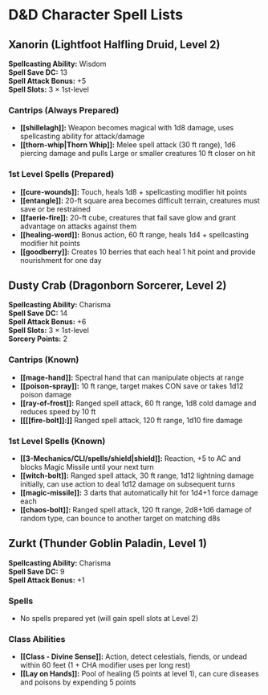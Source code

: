 # D&D Character Spell Lists

## Xanorin (Lightfoot Halfling Druid, Level 2)

**Spellcasting Ability:** Wisdom  
**Spell Save DC:** 13  
**Spell Attack Bonus:** +5  
**Spell Slots:** 3 × 1st-level

### Cantrips (Always Prepared)

- **[[shillelagh]]:** Weapon becomes magical with 1d8 damage, uses spellcasting ability for attack/damage
- **[[thorn-whip|Thorn Whip]]:** Melee spell attack (30 ft range), 1d6 piercing damage and pulls Large or smaller creatures 10 ft closer on hit

### 1st Level Spells (Prepared)

- **[[cure-wounds]]:** Touch, heals 1d8 + spellcasting modifier hit points
- **[[entangle]]:** 20-ft square area becomes difficult terrain, creatures must save or be restrained
- **[[faerie-fire]]:** 20-ft cube, creatures that fail save glow and grant advantage on attacks against them
- **[[healing-word]]:** Bonus action, 60 ft range, heals 1d4 + spellcasting modifier hit points
- **[[goodberry]]:** Creates 10 berries that each heal 1 hit point and provide nourishment for one day

## Dusty Crab (Dragonborn Sorcerer, Level 2)

**Spellcasting Ability:** Charisma  
**Spell Save DC:** 14  
**Spell Attack Bonus:** +6  
**Spell Slots:** 3 × 1st-level  
**Sorcery Points:** 2

### Cantrips (Known)

- **[[mage-hand]]:** Spectral hand that can manipulate objects at range
- **[[poison-spray]]:** 10 ft range, target makes CON save or takes 1d12 poison damage
- **[[ray-of-frost]]:** Ranged spell attack, 60 ft range, 1d8 cold damage and reduces speed by 10 ft
- **[[[[fire-bolt]]:]]** Ranged spell attack, 120 ft range, 1d10 fire damage

### 1st Level Spells (Known)

- **[[3-Mechanics/CLI/spells/shield|shield]]:** Reaction, +5 to AC and blocks Magic Missile until your next turn
- **[[witch-bolt]]:** Ranged spell attack, 30 ft range, 1d12 lightning damage initially, can use action to deal 1d12 damage on subsequent turns
- **[[magic-missile]]:** 3 darts that automatically hit for 1d4+1 force damage each
- **[[chaos-bolt]]:** Ranged spell attack, 120 ft range, 2d8+1d6 damage of random type, can bounce to another target on matching d8s

## Zurkt (Thunder Goblin Paladin, Level 1)

**Spellcasting Ability:** Charisma  
**Spell Save DC:** 9  
**Spell Attack Bonus:** +1

### Spells

- No spells prepared yet (will gain spell slots at Level 2)

### Class Abilities

- **[[Class - Divine Sense]]:** Action, detect celestials, fiends, or undead within 60 feet (1 + CHA modifier uses per long rest)
- **[[Lay on Hands]]:** Pool of healing (5 points at level 1), can cure diseases and poisons by expending 5 points